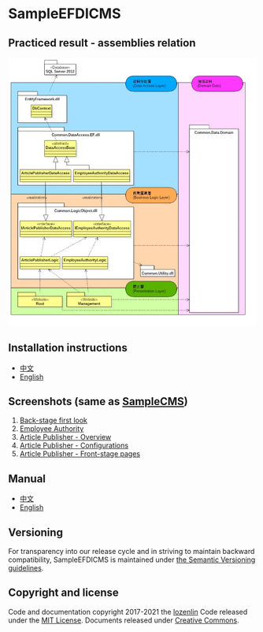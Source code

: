 # SampleEFDICMS

## Practiced result - assemblies relation

![assemblies relationship](./Documents/3.%E7%B3%BB%E7%B5%B1%E8%A8%AD%E8%A8%88(Design_Phase)/%E7%B3%BB%E7%B5%B1%E7%B5%84%E4%BB%B6%E9%97%9C%E8%81%AF%E5%9C%96/SampleEFDICMS%20%E7%B5%84%E4%BB%B6%E9%97%9C%E8%81%AF.jpg)

## Installation instructions

* [中文](./Website_Installation_instructions_zhTW.txt)
* [English](./Website_Installation_instructions_en.txt)

## Screenshots (same as [SampleCMS](https://github.com/lozenlin/SampleCMS))

1. [Back-stage first look](http://lozenlin.blogspot.tw/2017/11/108-hours.html)
2. [Employee Authority](https://lozenlin.blogspot.tw/2017/11/177-hours.html)
3. [Article Publisher - Overview](http://lozenlin.blogspot.tw/2018/01/352-hours-1.html)
4. [Article Publisher - Configurations](http://lozenlin.blogspot.tw/2018/01/352-hours-2.html)
5. [Article Publisher - Front-stage pages](https://lozenlin.blogspot.tw/2018/01/352-hours-3.html)

## Manual

* [中文](./Documents/5.使用者測試與交付(User_Phase)/Manual/Manual_zhTW.pdf)
* [English](./Documents/5.使用者測試與交付(User_Phase)/Manual/Manual_en.pdf)

## Versioning

For transparency into our release cycle and in striving to maintain backward compatibility, SampleEFDICMS is maintained under [the Semantic Versioning guidelines](http://semver.org/). 

## Copyright and license

Code and documentation copyright 2017-2021 the [lozenlin](https://github.com/lozenlin) Code released under the [MIT License](https://github.com/lozenlin/SampleEFDICMS/blob/master/LICENSE). Documents released under [Creative Commons](https://creativecommons.org/licenses/by/4.0/).
